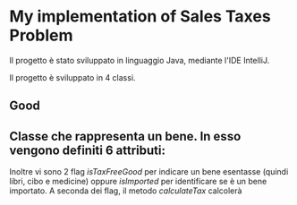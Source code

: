 # My implementation of Sales Taxes Problem
Il progetto è stato sviluppato in linguaggio Java, mediante l'IDE IntelliJ.

Il progetto è sviluppato in 4 classi.

## Good

Classe che rappresenta un bene. In esso vengono definiti 6 attributi: 
  - 

Inoltre vi sono 2 flag *isTaxFreeGood* per indicare un bene esentasse (quindi libri, cibo e medicine) oppure *isImported* per identificare se è un bene importato. A seconda dei flag, il metodo *calculateTax* calcolerà
